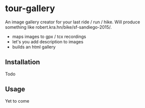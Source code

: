 # tour-gallery

An image gallery creator for your last ride / run / hike.  Will produce
something like robert.kra.hn/bike/sf-sandiego-2015/.

- maps images to gpx / tcx recordings
- let's you add description to images
- builds an html gallery

## Installation

Todo

## Usage

Yet to come